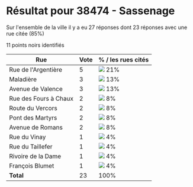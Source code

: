 # Résultat pour 38474 - Sassenage

Sur l'ensemble de la ville il y a eu 27 réponses dont 23 réponses avec une rue citée (85%)

11 points noirs identifiés

| Rue | Vote | % / les rues cités|
|-----|------|-------------------|
| Rue de l'Argentière | 5 | <img src="../../img/bar_21.gif" />&nbsp;21%|
| Maladière | 3 | <img src="../../img/bar_13.gif" />&nbsp;13%|
| Avenue de Valence | 3 | <img src="../../img/bar_13.gif" />&nbsp;13%|
| Rue des Fours à Chaux | 2 | <img src="../../img/bar_8.gif" />&nbsp;8%|
| Route du Vercors | 2 | <img src="../../img/bar_8.gif" />&nbsp;8%|
| Pont des Martyrs | 2 | <img src="../../img/bar_8.gif" />&nbsp;8%|
| Avenue de Romans | 2 | <img src="../../img/bar_8.gif" />&nbsp;8%|
| Rue du Vinay | 1 | <img src="../../img/bar_4.gif" />&nbsp;4%|
| Rue du Taillefer | 1 | <img src="../../img/bar_4.gif" />&nbsp;4%|
| Rivoire de la Dame | 1 | <img src="../../img/bar_4.gif" />&nbsp;4%|
| François Blumet | 1 | <img src="../../img/bar_4.gif" />&nbsp;4%|
| **Total** | 23 | 100%|
